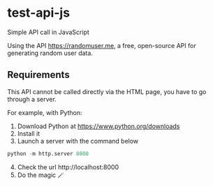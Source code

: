 # test-api-js
 Simple API call in JavaScript 

Using the API https://randomuser.me, a free, open-source API for generating random user data.

## Requirements
This API cannot be called directly via the HTML page, you have to go through a server.

For example, with Python:
1. Download Python at https://www.python.org/downloads
2. Install it
3. Launch a server with the command below
``` python
python -m http.server 8000
```
4. Check the url http://localhost:8000
5. Do the magic 🪄

